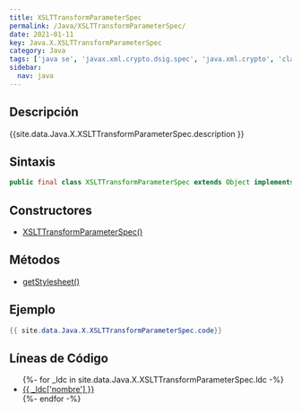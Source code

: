 ```yaml
---
title: XSLTTransformParameterSpec
permalink: /Java/XSLTTransformParameterSpec/
date: 2021-01-11
key: Java.X.XSLTTransformParameterSpec
category: Java
tags: ['java se', 'javax.xml.crypto.dsig.spec', 'java.xml.crypto', 'clase java', 'Java 1.6']
sidebar: 
  nav: java
---
```


## Descripción
{{site.data.Java.X.XSLTTransformParameterSpec.description }}

## Sintaxis
~~~java
public final class XSLTTransformParameterSpec extends Object implements TransformParameterSpec
~~~

## Constructores
* [XSLTTransformParameterSpec()](/Java/XSLTTransformParameterSpec/XSLTTransformParameterSpec/)

## Métodos
* [getStylesheet()](/Java/XSLTTransformParameterSpec/getStylesheet)

## Ejemplo
~~~java
{{ site.data.Java.X.XSLTTransformParameterSpec.code}}
~~~

## Líneas de Código
<ul>
{%- for _ldc in site.data.Java.X.XSLTTransformParameterSpec.ldc -%}
   <li>
       <a href="{{_ldc['url'] }}">{{ _ldc['nombre'] }}</a>
   </li>
{%- endfor -%}
</ul>

